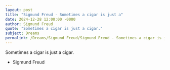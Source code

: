 ```yaml
---
layout: post
title: "Sigmund Freud - Sometimes a cigar is just a"
date: 2024-12-28 12:00:00 -0000
author: Sigmund Freud
quote: "Sometimes a cigar is just a cigar."
subject: Dreams
permalink: /Dreams/Sigmund Freud/Sigmund Freud - Sometimes a cigar is just a
---
```


Sometimes a cigar is just a cigar.

- Sigmund Freud
